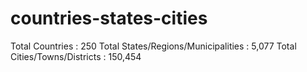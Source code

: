 # countries-states-cities
Total Countries : 250
Total States/Regions/Municipalities : 5,077
Total Cities/Towns/Districts : 150,454
